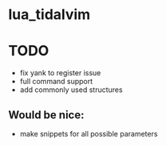# lua_tidalvim


# TODO
- fix yank to register issue
- full command support
- add commonly used structures


## Would be nice:
- make snippets for all possible parameters 
